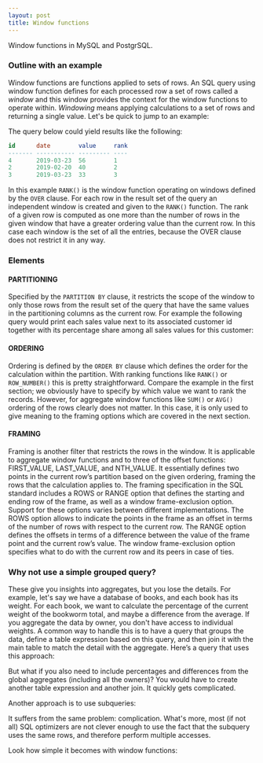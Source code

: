 ```yaml
---
layout: post
title: Window functions
---
```


<p class="excerpt">Window functions in MySQL and PostgrSQL.</p>

### Outline with an example

Window functions are functions applied to sets of rows. An SQL query using window function defines for each processed row a set of rows called a *window* and this window provides the context for the window functions to operate within. *Windowing* means applying calculations to a set of rows and returning a single value. Let's be quick to jump to an example:

<div class="gist-wrapper"><script src="https://gist.github.com/slamii/74853d572c88c37e709d420d2409017d.js"></script></div>

The query below could yield results like the following:

```sql
id      date        value     rank
------- ----------- --------- ----
4       2019-03-23  56        1
2       2019-02-20  40        2
3       2019-03-23  33        3
```

In this example `RANK()` is the window function operating on windows defined by the `OVER` clause. For each row in the result set of the query an independent window is created and given to the `RANK()` function. The rank of a given row is computed as one more than the number of rows in the given window that have a greater ordering value than the current row. In this case each window is the set of all the entries, because the OVER clause does not restrict it in any way.

### Elements

#### PARTITIONING

Specified by the `PARTITION BY` clause, it restricts the scope of the window to only those rows from the result set of the query that have the same values in the partitioning columns as the current row. For example the following query would print each sales value next to its associated customer id together with its percentage share among all sales values for this customer:

<div class="gist-wrapper"><script src="https://gist.github.com/slamii/ec1836acb2658054617f094b27fa5406.js"></script></div>

#### ORDERING

Ordering is defined by the `ORDER BY` clause which defines the order for the calculation within the partition. With ranking functions like `RANK()` or `ROW_NUMBER()` this is pretty straightforward. Compare the example in the first section; we obviously have to specify by which value we want to rank the records. However, for aggregate window functions like `SUM()` or `AVG()` ordering of the rows clearly does not matter. In this case, it is only used to give meaning to the framing options which are covered in the next section.

#### FRAMING

Framing is another filter that restricts the rows in the window. It is applicable to aggregate window functions and to three of the offset functions: FIRST_VALUE, LAST_VALUE, and NTH_VALUE. It essentially defines two points in the current row’s partition based on the given ordering, framing the rows that the calculation applies to. The framing specification in the SQL standard includes a ROWS or RANGE option that defines the starting and ending row of the frame, as well as a window frame-exclusion option. Support for these options varies between different implementations. The ROWS option allows to indicate the points in the frame as an offset in terms of the number of rows with respect to the current row. The RANGE option defines the offsets in terms of a difference between the value of the frame point and the current row’s value. The window frame-exclusion option specifies what to do with the current row and its peers in case of ties.

### Why not use a simple grouped query?

These give you insights into aggregates, but you lose the details. For example, let's say we have a database of books, and each book has its weight. For each book, we want to calculate the percentage of the current weight of the bookworm total, and maybe a difference from the average. If you aggregate the data by owner, you don't have access to individual weights. A common way to handle this is to have a query that groups the data, define a table expression based on this query, and then join it with the main table to match the detail with the aggregate. Here’s a query that uses this approach:

<div class="gist-wrapper"><script src="https://gist.github.com/slamii/cdbe35ee2ac7e54c8eb14a1ae4dd4277.js"></script></div>

But what if you also need to include percentages and differences from the global aggregates (including all the owners)? You would have to create another table expression and another join. It quickly gets complicated.

Another approach is to use subqueries:

<div class="gist-wrapper"><script src="https://gist.github.com/slamii/a5c3e2000906f6bc5483a1b7477b0053.js"></script></div>

It suffers from the same problem: complication. What's more, most (if not all) SQL optimizers are not clever enough to use the fact that the subquery uses the same rows, and therefore perform multiple accesses.

Look how simple it becomes with window functions:

<div class="gist-wrapper"><script src="https://gist.github.com/slamii/7def37a0c6e3685217e5cddc8c442725.js"></script></div>
